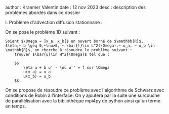 author : Kraemer Valentin 
date : 12 nov 2023
desc : description des problèmes abordés dans ce dossier


I. Problème d'advection diffusion stationnaire :

On se pose le problème 1D suivant : 

    Soient $\Omega = ]x_a, x_b[$ un ouvert borné de $\mathbb{R}$,   $\eta,~ b \geq 0,~\nu>0, ~ \bar{f}\in L^2(\Omega),~ u_a, ~ u_b \in \mathbb{R}$, on cherche à résoudre le problème suivant :
        trouver $\bar{u}\in H^2{\Omega}$ tel que :

        $$
            \eta u + b u' - \nu u'' = f sur \Omega 
            u(x_a) = u_a
            u(x_b) = u_b
        $$

On se propose de résoudre ce problème avec l'algorithme de Schwarz avec conditions de Robin à l'interface. On y ajoutera par la suite une surcouche de parallélisation avec la bibliothèque mpi4py de python ainsi qu'un terme en temps. 
